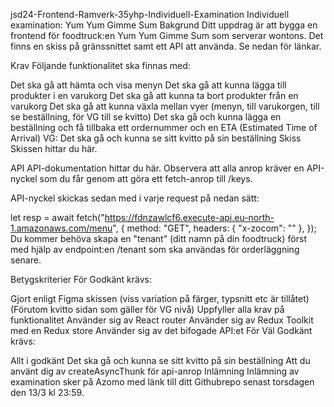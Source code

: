 jsd24-Frontend-Ramverk-35yhp-Individuell-Examination
Individuell examination: Yum Yum Gimme Sum
Bakgrund
Ditt uppdrag är att bygga en frontend för foodtruck:en Yum Yum Gimme Sum som serverar wontons. Det finns en skiss på gränssnittet samt ett API att använda. Se nedan för länkar.

Krav
Följande funktionalitet ska finnas med:

Det ska gå att hämta och visa menyn
Det ska gå att kunna lägga till produkter i en varukorg
Det ska gå att kunna ta bort produkter från en varukorg
Det ska gå att kunna växla mellan vyer (menyn, till varukorgen, till se beställning, för VG till se kvitto)
Det ska gå och kunna lägga en beställning och få tillbaka ett ordernummer och en ETA (Estimated Time of Arrival)
VG: Det ska gå och kunna se sitt kvitto på sin beställning
Skiss
Skissen hittar du här.

API
API-dokumentation hittar du här. Observera att alla anrop kräver en API-nyckel som du får genom att göra ett fetch-anrop till /keys.

API-nyckel skickas sedan med i varje request på nedan sätt:

let resp = await fetch("https://fdnzawlcf6.execute-api.eu-north-1.amazonaws.com/menu", {
  method: "GET",
  headers: { "x-zocom": "<api-key-here>" },
});
Du kommer behöva skapa en "tenant" (ditt namn på din foodtruck) först med hjälp av endpoint:en /tenant som ska användas för orderläggning senare.

Betygskriterier
För Godkänt krävs:

Gjort enligt Figma skissen (viss variation på färger, typsnitt etc är tillåtet) (Förutom kvitto sidan som gäller för VG nivå)
Uppfyller alla krav på funktionalitet
Använder sig av React router
Använder sig av Redux Toolkit med en Redux store
Använder sig av det bifogade API:et
För Väl Godkänt krävs:

Allt i godkänt
Det ska gå och kunna se sitt kvitto på sin beställning
Att du använt dig av createAsyncThunk för api-anrop
Inlämning
Inlämning av examination sker på Azomo med länk till ditt Githubrepo senast torsdagen den 13/3 kl 23:59.